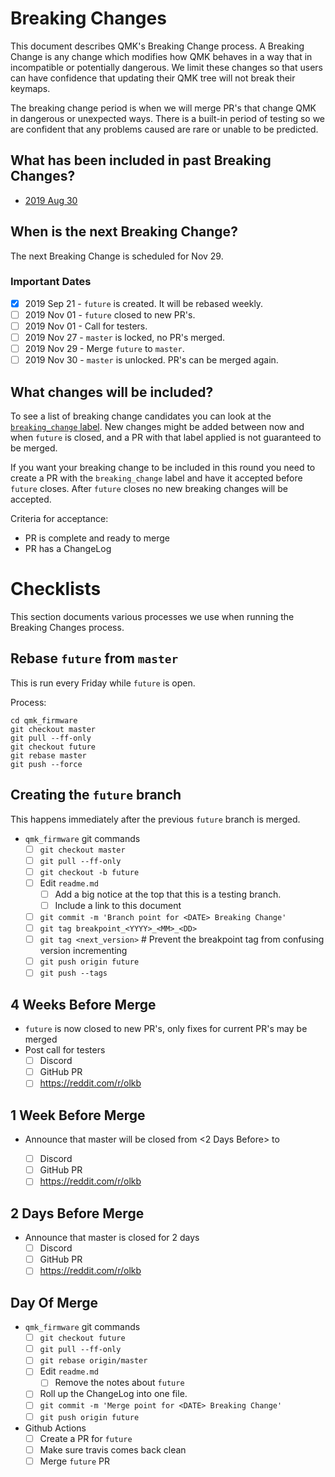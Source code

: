 # Breaking Changes

This document describes QMK's Breaking Change process. A Breaking Change is any change which modifies how QMK behaves in a way that in incompatible or potentially dangerous. We limit these changes so that users can have confidence that updating their QMK tree will not break their keymaps.

The breaking change period is when we will merge PR's that change QMK in dangerous or unexpected ways. There is a built-in period of testing so we are confident that any problems caused are rare or unable to be predicted.

## What has been included in past Breaking Changes?

* [2019 Aug 30](ChangeLog/20190830.md)

## When is the next Breaking Change?

The next Breaking Change is scheduled for Nov 29.

### Important Dates

* [x] 2019 Sep 21 - `future` is created. It will be rebased weekly.
* [ ] 2019 Nov 01 - `future` closed to new PR's.
* [ ] 2019 Nov 01 - Call for testers.
* [ ] 2019 Nov 27 - `master` is locked, no PR's merged.
* [ ] 2019 Nov 29 - Merge `future` to `master`.
* [ ] 2019 Nov 30 - `master` is unlocked. PR's can be merged again.

## What changes will be included?

To see a list of breaking change candidates you can look at the [`breaking_change` label](https://github.com/qmk/qmk_firmware/pulls?q=is%3Aopen+label%3Abreaking_change+is%3Apr). New changes might be added between now and when `future` is closed, and a PR with that label applied is not guaranteed to be merged.

If you want your breaking change to be included in this round you need to create a PR with the `breaking_change` label and have it accepted before `future` closes. After `future` closes no new breaking changes will be accepted.

Criteria for acceptance:

* PR is complete and ready to merge
* PR has a ChangeLog

# Checklists

This section documents various processes we use when running the Breaking Changes process.

## Rebase `future` from `master`

This is run every Friday while `future` is open.

Process:

```
cd qmk_firmware
git checkout master
git pull --ff-only
git checkout future
git rebase master
git push --force
```

## Creating the `future` branch

This happens immediately after the previous `future` branch is merged.

* `qmk_firmware` git commands
    * [ ] `git checkout master`
    * [ ] `git pull --ff-only`
    * [ ] `git checkout -b future`
    * [ ] Edit `readme.md`
        * [ ] Add a big notice at the top that this is a testing branch.
        * [ ] Include a link to this document
    * [ ] `git commit -m 'Branch point for <DATE> Breaking Change'`
    * [ ] `git tag breakpoint_<YYYY>_<MM>_<DD>`
    * [ ] `git tag <next_version>` # Prevent the breakpoint tag from confusing version incrementing
    * [ ] `git push origin future`
    * [ ] `git push --tags`

## 4 Weeks Before Merge

* `future` is now closed to new PR's, only fixes for current PR's may be merged
* Post call for testers
    * [ ] Discord
    * [ ] GitHub PR
    * [ ] https://reddit.com/r/olkb

## 1 Week Before Merge

* Announce that master will be closed from <2 Days Before> to <Day of Merge>
    * [ ] Discord
    * [ ] GitHub PR
    * [ ] https://reddit.com/r/olkb

## 2 Days Before Merge

* Announce that master is closed for 2 days
    * [ ] Discord
    * [ ] GitHub PR
    * [ ] https://reddit.com/r/olkb

## Day Of Merge

* `qmk_firmware` git commands
    * [ ] `git checkout future`
    * [ ] `git pull --ff-only`
    * [ ] `git rebase origin/master`
    * [ ] Edit `readme.md`
        * [ ] Remove the notes about `future`
    * [ ] Roll up the ChangeLog into one file.
    * [ ] `git commit -m 'Merge point for <DATE> Breaking Change'`
    * [ ] `git push origin future`
* Github Actions
    * [ ] Create a PR for `future`
    * [ ] Make sure travis comes back clean
    * [ ] Merge `future` PR
